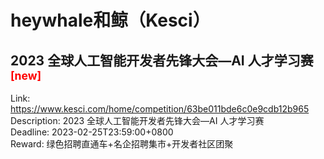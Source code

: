 # heywhale和鲸（Kesci）



## 2023 全球人工智能开发者先锋大会—AI 人才学习赛 <sup style="color:red">[new]<sup>  

Link: https://www.kesci.com/home/competition/63be011bde6c0e9cdb12b965  
Description: 2023 全球人工智能开发者先锋大会—AI 人才学习赛  
Deadline: 2023-02-25T23:59:00+0800  
Reward: 绿色招聘直通车+名企招聘集市+开发者社区团聚  

